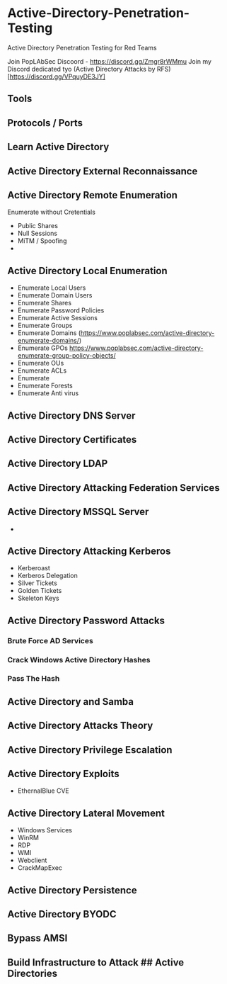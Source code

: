 # Active-Directory-Penetration-Testing
Active Directory Penetration Testing for Red Teams

Join PopLAbSec Discoord - https://discord.gg/Zmgr8rWMmu
Join my Discord dedicated tyo (Active Directory Attacks by RFS)[https://discord.gg/VPquyDE3JY]

## Tools


## Protocols / Ports

## Learn Active Directory


## Active Directory External Reconnaissance

## Active Directory Remote Enumeration
Enumerate without Cretentials
- Public Shares
- Null Sessions
- MiTM / Spoofing
- 




## Active Directory Local Enumeration
- Enumerate Local Users
- Enumerate Domain Users
- Enumerate Shares
- Enumerate Password Policies
- Enumerate Active Sessions
- Enumerate Groups
- Enumerate Domains (https://www.poplabsec.com/active-directory-enumerate-domains/)
- Enumerate GPOs https://www.poplabsec.com/active-directory-enumerate-group-policy-objects/
- Enumerate OUs
- Enumerate ACLs
- Enumerate 
- Enumerate Forests
- Enumerate Anti virus


## Active Directory DNS Server
## Active Directory Certificates
## Active Directory LDAP
## Active Directory Attacking Federation Services
## Active Directory MSSQL Server
- 
## Active Directory Attacking Kerberos
- Kerberoast
- Kerberos Delegation
- Silver Tickets
- Golden Tickets
- Skeleton Keys
## Active Directory Password Attacks
### Brute Force AD Services
### Crack Windows Active Directory Hashes
### Pass The Hash

## Active Directory and Samba
## Active Directory Attacks Theory

## Active Directory Privilege Escalation
## Active Directory Exploits
- EthernalBlue CVE
## Active Directory Lateral Movement

- Windows Services
- WinRM
- RDP
- WMI
- Webclient
- CrackMapExec

## Active Directory Persistence 

## Active Directory BYODC
## Bypass AMSI
## Build Infrastructure to Attack ## Active Directories
